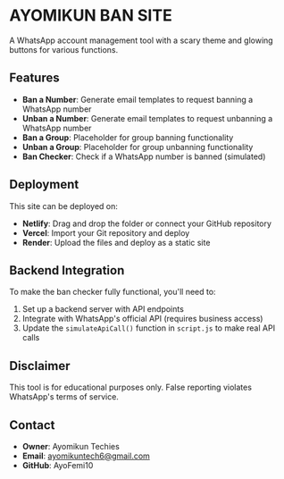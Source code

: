 # AYOMIKUN BAN SITE

A WhatsApp account management tool with a scary theme and glowing buttons for various functions.

## Features

- **Ban a Number**: Generate email templates to request banning a WhatsApp number
- **Unban a Number**: Generate email templates to request unbanning a WhatsApp number
- **Ban a Group**: Placeholder for group banning functionality
- **Unban a Group**: Placeholder for group unbanning functionality
- **Ban Checker**: Check if a WhatsApp number is banned (simulated)

## Deployment

This site can be deployed on:
- **Netlify**: Drag and drop the folder or connect your GitHub repository
- **Vercel**: Import your Git repository and deploy
- **Render**: Upload the files and deploy as a static site

## Backend Integration

To make the ban checker fully functional, you'll need to:

1. Set up a backend server with API endpoints
2. Integrate with WhatsApp's official API (requires business access)
3. Update the `simulateApiCall()` function in `script.js` to make real API calls

## Disclaimer

This tool is for educational purposes only. False reporting violates WhatsApp's terms of service.

## Contact

- **Owner**: Ayomikun Techies
- **Email**: ayomikuntech6@gmail.com
- **GitHub**: AyoFemi10